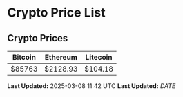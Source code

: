 # Crypto Price List

## Crypto Prices
| Bitcoin | Ethereum | Litecoin |
| ------- | -------- | -------- |
| $85763 | $2128.93 | $104.18 |
**Last Updated:** 2025-03-08 11:42 UTC
**Last Updated:** $DATE$
